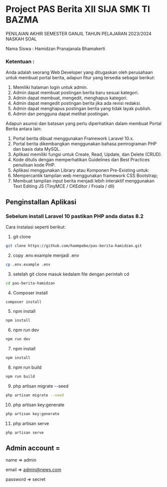 # Project PAS Berita XII SIJA SMK TI BAZMA

PENILAIAN AKHIR SEMESTER GANJIL TAHUN PELAJARAN 2023/2024 NASKAH SOAL

Nama Siswa : Hamidzan Pranajanala Bhamakerti
### Ketentuan :

Anda adalah seorang Web Developer yang ditugaskan oleh perusahaan untuk membuat portal berita, adapun fitur yang tersedia sebagai berikut:
1. Memiliki halaman login untuk admin.
2. Admin dapat membuat postingan berita baru sesuai kategori.
3. Admin dapat membuat, mengedit, menghapus kategori.
4. Admin dapat mengedit postingan berita jika ada revisi redaksi.
5. Admin dapat menghapus postingan berita yang tidak layak publish.
6. Admin dan pengguna dapat melihat postingan.

Adapun asumsi dan batasan yang perlu diperhatikan dalam membuat Portal Berita antara lain:
1. Portal berita dibuat menggunakan Framework Laravel 10.x.
2. Portal berita dikembangkan menggunakan bahasa pemrograman PHP dan basis data MySQL.
3. Aplikasi memiliki fungsi untuk Create, Read, Update, dan Delete (CRUD).
4. Kode ditulis dengan memperhatikan Guidelines dan Best Practices penulisan kode PHP.
5. Aplikasi menggunakan Library atau Komponen Pre-Existing untuk:
6. Mempercantik tampilan web menggunakan framework CSS Bootstrap;
7. Membuat tampilan input berita menjadi lebih interaktif menggunakan Text Editing JS (TinyMCE / CKEditor / Froala / dll)

## Penginstallan Aplikasi
### Sebelum install Laravel 10 pastikan PHP anda diatas 8.2
Cara instalasi seperti berikut:

1. git clone
```bash
git clone https://github.com/haempebe/pas-berita-hamidzan.git
```
2. copy .env.example menjadi .env
```bash
cp .env.example .env
```
3. setelah git clone masuk kedalam file dengan perintah cd
```bash
cd pas-berita-hamidzan
```
4. Composer install
```bash
composer install
```
5. npm install
```bash
npm install
```
6. npm run dev
```bash
npm run dev
```
7. npm install
```bash
npm install
```
8. npm run build
```bash
npm run build
```
9. php artisan migrate --seed
```bash
php artisan migrate --seed
```
10. php artisan key:generate
```bash
php artisan key:generate
```
11. php artisan serve
```bash
php artisan serve
```

## Admin account = 
 name => admin
 
 email => admin@news.com
 
 password => secret
